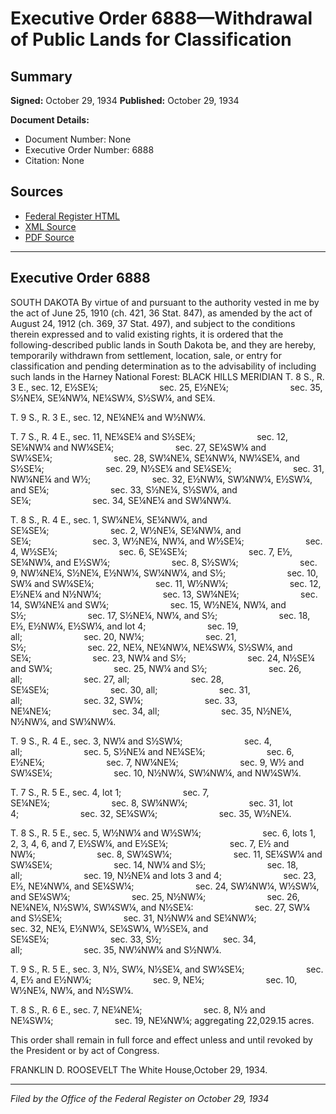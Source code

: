 # Executive Order 6888—Withdrawal of Public Lands for Classification

## Summary

**Signed:** October 29, 1934
**Published:** October 29, 1934

**Document Details:**
- Document Number: None
- Executive Order Number: 6888
- Citation: None

## Sources
- [Federal Register HTML](https://www.presidency.ucsb.edu/documents/executive-order-6888-withdrawal-public-lands-for-classification)
- [XML Source](None)
- [PDF Source](None)

---

## Executive Order 6888

SOUTH DAKOTA
By virtue of and pursuant to the authority vested in me by the act of June 25, 1910 (ch. 421, 36 Stat. 847), as amended by the act of August 24, 1912 (ch. 369, 37 Stat. 497), and subject to the conditions therein expressed and to valid existing rights, it is ordered that the following-described public lands in South Dakota be, and they are hereby, temporarily withdrawn from settlement, location, sale, or entry for classification and pending determination as to the advisability of including such lands in the Harney National Forest:
BLACK HILLS MERIDIAN
T. 8 S., R. 3 E., sec. 12, E½SE¼;                         sec. 25, E½NE¼;                         sec. 35, S½NE¼, SE¼NW¼, NE¼SW¼, S½SW¼, and SE¼.

T. 9 S., R. 3 E., sec. 12, NE¼NE¼ and W½NW¼.

T. 7 S., R. 4 E., sec. 11, NE¼SE¼ and S½SE¼;                         sec. 12, SE¼NW¼ and NW¼SE¼;                         sec. 27, SE¼SW¼ and SW¼SE¼;                         sec. 28, SW¼NE¼, SE¼NW¼, NW¼SE¼, and S½SE¼;                         sec. 29, N½SE¼ and SE¼SE¼;                         sec. 31, NW¼NE¼ and W½;                         sec. 32, E½NW¼, SW¼NW¼, E½SW¼, and SE¼;                         sec. 33, S½NE¼, S½SW¼, and SE¼;                         sec. 34, SE¼NE¼ and SW¼NW¼.

T. 8 S., R. 4 E., sec. 1, SW¼NE¼, SE¼NW¼, and SE¼SE¼;                         sec. 2, W½NE¼, SE¼NW¼, and SE¼;                         sec. 3, W½NE¼, NW¼, and W½SE¼;                         sec. 4, W½SE¼;                         sec. 6, SE¼SE¼;                         sec. 7, E½, SE¼NW¼, and E½SW¼;                         sec. 8, S½SW¼;                         sec. 9, NW¼NE¼, S½NE¼, E½NW¼, SW¼NW¼, and S½;                         sec. 10, SW¼ and SW¼SE¼;                         sec. 11, W½NW¼;                         sec. 12, E½NE¼ and N½NW¼;                         sec. 13, SW¼NE¼;                         sec. 14, SW¼NE¼ and SW¼;                         sec. 15, W½NE¼, NW¼, and S½;                         sec. 17, S½NE¼, NW¼, and S½;                         sec. 18, E½, E½NW¼, E½SW¼, and lot 4;                         sec. 19, all;                         sec. 20, NW¼;                         sec. 21, S½;                         sec. 22, NE¼, NE¼NW¼, NE¼SW¼, S½SW¼, and SE¼;                         sec. 23, NW¼ and S½;                         sec. 24, N½SE¼ and SW¼;                         sec. 25, NW¼ and S½;                         sec. 26, all;                         sec. 27, all;                         sec. 28, SE¼SE¼;                         sec. 30, all;                         sec. 31, all;                         sec. 32, SW¼;                         sec. 33, NE¼NE¼;                         sec. 34, all;                         sec. 35, N½NE¼, N½NW¼, and SW¼NW¼.

T. 9 S., R. 4 E., sec. 3, NW¼ and S½SW¼;                         sec. 4, all;                         sec. 5, S½NE¼ and NE¼SE¼;                         sec. 6, E½NE¼;                         sec. 7, NW¼NE¼;                         sec. 9, W½ and SW¼SE¼;                         sec. 10, N½NW¼, SW¼NW¼, and NW¼SW¼.

T. 7 S., R. 5 E., sec. 4, lot 1;                         sec. 7, SE¼NE¼;                         sec. 8, SW¼NW¼;                         sec. 31, lot 4;                         sec. 32, SE¼SW¼;                         sec. 35, W½NE¼.

T. 8 S., R. 5 E., sec. 5, W½NW¼ and W½SW¼;                         sec. 6, lots 1, 2, 3, 4, 6, and 7, E½SW¼, and E½SE¼;                         sec. 7, E½ and NW¼;                         sec. 8, SW¼SW¼;                         sec. 11, SE¼SW¼ and SW¼SE¼;                         sec. 14, NW¼ and S½;                         sec. 18, all;                         sec. 19, N½NE¼ and lots 3 and 4;                         sec. 23, E½, NE¼NW¼, and SE¼SW¼;                         sec. 24, SW¼NW¼, W½SW¼, and SE¼SW¼;                         sec. 25, N½NW¼;                         sec. 26, NE¼NE¼, N½SW¼, SW¼SW¼, and N½SE¼:                         sec. 27, SW¼ and S½SE¼;                         sec. 31, N½NW¼ and SE¼NW¼;                         sec. 32, NE¼, E½NW¼, SE¼SW¼, W½SE¼, and SE¼SE¼;                         sec. 33, S½;                         sec. 34, all;                         sec. 35, NW¼NW¼ and S½NW¼.

T. 9 S., R. 5 E., sec. 3, N½, SW¼, N½SE¼, and SW¼SE¼;                         sec. 4, E½ and E½NW¼;                         sec. 9, NE¼;                         sec. 10, W½NE¼, NW¼, and N½SW¼.

T. 8 S., R. 6 E., sec. 7, NE¼NE¼;                         sec. 8, N½ and NE¼SW¼;                         sec. 19, NE¼NW¼; aggregating 22,029.15 acres.

This order shall remain in full force and effect unless and until revoked by the President or by act of Congress.

FRANKLIN D. ROOSEVELT
The White House,October 29, 1934.

---

*Filed by the Office of the Federal Register on October 29, 1934*
